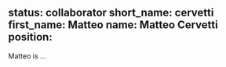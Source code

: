 status: collaborator
short_name: cervetti
first_name: Matteo
name: Matteo Cervetti
position: 
---
Matteo is ...

<!-- - [MathSciNet Profile]() -->